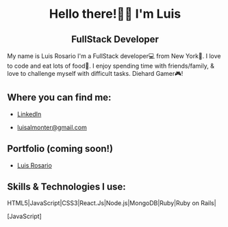 <div align='center'>

# Hello there!👋🏽 I'm Luis
## FullStack Developer

</div>

My name is Luis Rosario I'm a FullStack developer💻 from New York🗽. 
 I love to code and eat lots of food🍕. I enjoy spending time with friends/family, & love to challenge myself with difficult tasks. Diehard Gamer🎮!

## Where you can find me:

- [LinkedIn](https://www.linkedin.com/in/luisxrosario/)

- luisalmonter@gmail.com

## Portfolio (coming soon!)
- [Luis Rosario](luisxrosario.com) 

## Skills & Technologies I use:
HTML5|JavaScript|CSS3|React.Js|Node.js|MongoDB|Ruby|Ruby on Rails|

[JavaScript]
